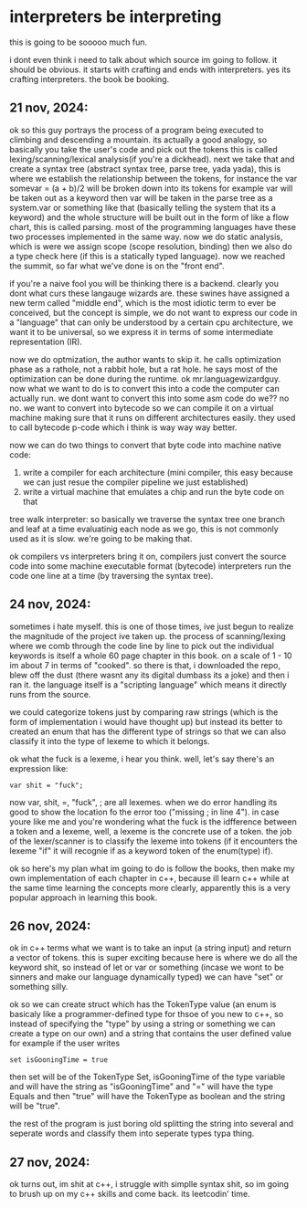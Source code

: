 # interpreters be interpreting
this is going to be sooooo much fun. 

i dont even think i need to talk about which source im going to follow. it should be obvious. it starts with crafting and ends with interpreters. yes its crafting interpreters. the book be booking. 

## 21 nov, 2024:
ok so this guy portrays the process of a program being executed to climbing and descending a mountain. its actually a good analogy, so basically you take the user's code and pick out the tokens this is called lexing/scanning/lexical analysis(if you're a dickhead). next we take that and create a syntax tree (abstract syntax tree, parse tree, yada yada), this is where we establish the relationship between the tokens, for instance the var somevar = (a + b)/2 will be broken down into its tokens for example var will be taken out as a keyword then var will be taken in the parse tree as a system.var or something like that (basically telling the system that its a keyword) and the whole structure will be built out in the form of like a flow chart, this is called parsing. most of the programming languages have these two processes implemented in the same way. now we do static analysis, which is were we assign scope (scope resolution, binding) then we also do a type check here (if this is a statically typed language). now we reached the summit, so far what we've done is on the "front end". 

if you're a naive fool you will be thinking there is a backend. clearly you dont what curs these langauge wizards are. these swines have assigned a new term called "middle end", which is the most idiotic term to ever be conceived, but the concept is simple, we do not want to express our code in a "language" that can only be understood by a certain cpu architecture, we want it to be universal, so we express it in terms of some intermediate representation (IR).

now we do optmization, the author wants to skip it. he calls optimization phase as a rathole, not a rabbit hole, but a rat hole. he says most of the optimization can be done during the runtime. ok mr.languagewizardguy. now what we want to do is to convert this into a code the computer can actually run. we dont want to convert this into some asm code do we?? no no. we want to convert into bytecode so we can compile it on a virtual machine making sure that it runs on different architectures easily. they used to call bytecode p-code which i think is way way way better.

now we can do two things to convert that byte code into machine native code:
1. write a compiler for each architecture (mini compiler, this easy because we can just resue the compiler pipeline we just established)
2. write a virtual machine that emulates a chip and run the byte code on that

tree walk interpreter:
so basically we traverse the syntax tree one branch and leaf at a time evaluatinig each node as we go, this is not commonly used as it is slow. we're going to be making that. 

ok compilers vs interpreters bring it on, compilers just convert the source code into some machine executable format (bytecode) interpreters run the code one line at a time (by traversing the syntax tree).

## 24 nov, 2024:
sometimes i hate myself. this is one of those times, ive just begun to realize the magnitude of the project ive taken up. the process of scanning/lexing where we comb through the code line by line to pick out the individual keywords is itself a whole 60 page chapter in this book. on a scale of 1 - 10 im about 7 in terms of "cooked". so there is that, i downloaded the repo, blew off the dust (there wasnt any its digital dumbass its a joke) and then i ran it. the language itself is a "scripting language" which means it directly runs from the source. 

we could categorize tokens just by comparing raw strings (which is the form of implementation i would have thought up) but instead its better to created an enum that has the different type of strings so that we can also classify it into the type of lexeme to which it belongs. 

ok what the fuck is a lexeme, i hear you think. well, let's say there's an expression like:

```
var shit = "fuck";
```

now var, shit, =, "fuck", ; are all lexemes. when we do error handling its good to show the location fo the error too ("missing ; in line 4"). in case youre like me and you're wondering what the fuck is the idfference between a token and a lexeme, well, a lexeme is the concrete use of a token. the job of the lexer/scanner is to classify the lexeme into tokens (if it encounters the lexeme "if" it will recognie if as a keyword token of the enum(type) if). 

ok so here's my plan what im going to do is follow the books, then make my own implementation of each chapter in c++, because ill learn c++ while at the same time learning the concepts more clearly, apparently this is a very popular approach in learning this book. 

## 26 nov, 2024:
ok in c++ terms what we want is to take an input (a string input) and return a vector of tokens. this is super exciting because here is where we do all the keyword shit, so instead of let or var or something (incase we wont to be sinners and make our language dynamically typed) we can have "set" or something silly. 

ok so we can create struct which has the TokenType value (an enum is basicaly like a programmer-defined type for thsoe of you new to c++, so instead of specifying the "type" by using a string or something we can create a type on our own) and a string that contains the user defined value for example if the user writes
```
set isGooningTime = true
```
then set will be of the TokenType Set, isGooningTime of the type variable and will have the string as "isGooningTime" and "=" will have the type Equals and then "true" will have the TokenType as boolean and the string will be "true".

the rest of the program is just boring old splitting the string into several and seperate words and classify them into seperate types typa thing. 

## 27 nov, 2024:
ok turns out, im shit at c++, i struggle with simplle syntax shit, so im going to brush up on my c++ skills and come back. its leetcodin' time. 